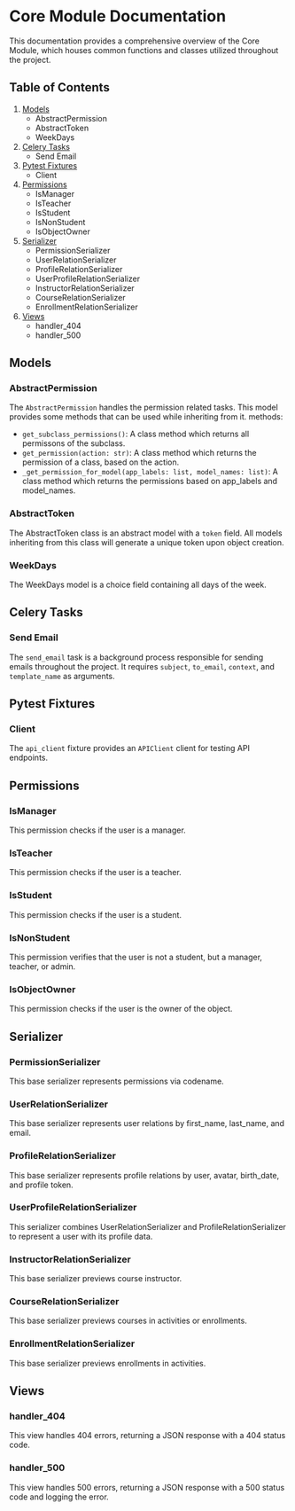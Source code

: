 # Core Module Documentation

This documentation provides a comprehensive overview of the Core Module, which houses common functions and classes utilized throughout the project. 

## Table of Contents
1. [Models](#models)
    - AbstractPermission
    - AbstractToken
    - WeekDays
2. [Celery Tasks](#celery-tasks)
    - Send Email
3. [Pytest Fixtures](#pytest-fixtures)
    - Client
4. [Permissions](#permissions)
    - IsManager
    - IsTeacher
    - IsStudent
    - IsNonStudent
    - IsObjectOwner
5. [Serializer](#serializer)
    - PermissionSerializer
    - UserRelationSerializer
    - ProfileRelationSerializer
    - UserProfileRelationSerializer
    - InstructorRelationSerializer
    - CourseRelationSerializer
    - EnrollmentRelationSerializer
6. [Views](#views)
    - handler_404
    - handler_500

## Models <a name="models"></a>

### AbstractPermission
The `AbstractPermission` handles the permission related tasks. This model provides some methods that can be used while inheriting from it.
methods:
- `get_subclass_permissions()`: A class method which returns all permissons of the subclass.
- `get_permission(action: str)`: A class method which returns the permission of a class, based on the action.
- `_get_permission_for_model(app_labels: list, model_names: list)`: A class method which returns the permissions based on app_labels and model_names.


### AbstractToken
The AbstractToken class is an abstract model with a `token` field. All models inheriting from this class will generate a unique token upon object creation.

### WeekDays
The WeekDays model is a choice field containing all days of the week.

## Celery Tasks <a name="celery-tasks"></a>

### Send Email
The `send_email` task is a background process responsible for sending emails throughout the project. It requires `subject`, `to_email`, `context`, and `template_name` as arguments.

## Pytest Fixtures <a name="pytest-fixtures"></a>

### Client
The `api_client` fixture provides an `APIClient` client for testing API endpoints.

## Permissions <a name="permissions"></a>

### IsManager
This permission checks if the user is a manager.

### IsTeacher
This permission checks if the user is a teacher.

### IsStudent
This permission checks if the user is a student.

### IsNonStudent
This permission verifies that the user is not a student, but a manager, teacher, or admin.

### IsObjectOwner
This permission checks if the user is the owner of the object.

## Serializer <a name="serializer"></a>

### PermissionSerializer
This base serializer represents permissions via codename.

### UserRelationSerializer
This base serializer represents user relations by first_name, last_name, and email.

### ProfileRelationSerializer
This base serializer represents profile relations by user, avatar, birth_date, and profile token.

### UserProfileRelationSerializer
This serializer combines UserRelationSerializer and ProfileRelationSerializer to represent a user with its profile data.

### InstructorRelationSerializer
This base serializer previews course instructor.

### CourseRelationSerializer
This base serializer previews courses in activities or enrollments.

### EnrollmentRelationSerializer
This base serializer previews enrollments in activities.

## Views <a name="views"></a>

### handler_404
This view handles 404 errors, returning a JSON response with a 404 status code.

### handler_500
This view handles 500 errors, returning a JSON response with a 500 status code and logging the error.